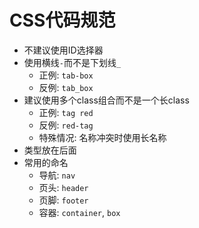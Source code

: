 # CSS代码规范

* 不建议使用ID选择器
* 使用横线`-`而不是下划线`_`
    - 正例: `tab-box`
    - 反例: `tab_box`
* 建议使用多个class组合而不是一个长class
    - 正例: `tag red`
    - 反例: `red-tag`
    - 特殊情况: 名称冲突时使用长名称
* 类型放在后面
* 常用的命名
    - 导航: `nav`
    - 页头: `header`
    - 页脚: `footer`
    - 容器: `container`, `box`